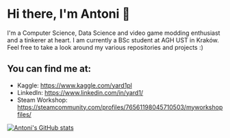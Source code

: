 # Hi there, I'm Antoni 👋

I'm a Computer Science, Data Science and video game modding enthusiast and a tinkerer at heart. I am currently a BSc student at AGH UST in Kraków. Feel free to take a look around my various repositories and projects :)

## You can find me at:
 
* Kaggle: https://www.kaggle.com/yard1pl
* LinkedIn: https://www.linkedin.com/in/yard1/
* Steam Workshop: https://steamcommunity.com/profiles/76561198045710503/myworkshopfiles/

[![Antoni's GitHub stats](https://github-readme-stats.vercel.app/api?username=Yard1)](https://github.com/anuraghazra/github-readme-stats)
